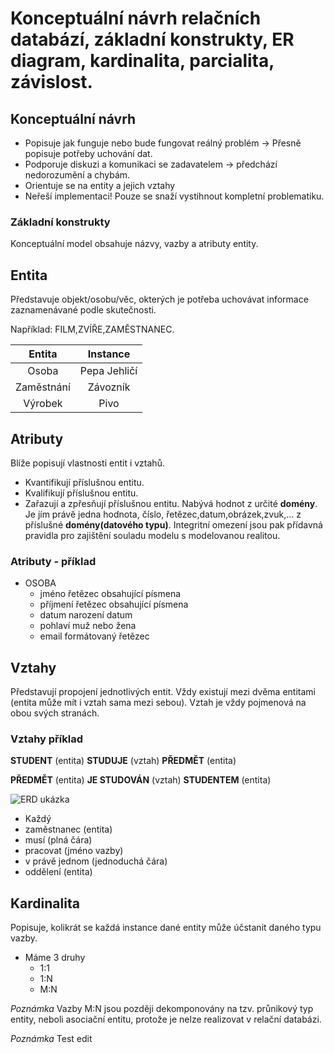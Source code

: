 # Konceptuální návrh relačních databází, základní konstrukty, ER diagram, kardinalita, parcialita, závislost.

## Konceptuální návrh
* Popisuje jak funguje nebo bude fungovat reálný problém -> Přesně popisuje potřeby uchování dat.
* Podporuje diskuzi a komunikaci se zadavatelem -> předchází nedorozumění a chybám.
* Orientuje se na entity a jejich vztahy
* Neřeší implementaci! Pouze se snaží vystihnout kompletní problematiku.

### Základní konstrukty
Konceptuální model obsahuje názvy, vazby a atributy entity.

## Entita
Představuje objekt/osobu/věc, okterých je potřeba uchovávat informace zaznamenávané podle skutečnosti.

Například: FILM,ZVÍŘE,ZAMĚSTNANEC.

|   Entita   	|   Instance   	|
|:----------:	|:------------:	|
|    Osoba   	| Pepa Jehličí 	|
| Zaměstnání 	|   Závozník   	|
|   Výrobek  	|     Pivo     	|

## Atributy
Blíže popisují vlastnosti entit i vztahů.
* Kvantifikují příslušnou entitu.
* Kvalifikují příslušnou entitu.
* Zařazují a zpřesňují příslušnou entitu.
Nabývá hodnot z určité **domény**. Je jím právě jedna hodnota, číslo, řetězec,datum,obrázek,zvuk,... z příslušné **domény(datového typu)**.
Integritní omezení jsou pak přídavná pravidla pro zajištění souladu modelu s modelovanou realitou.

### Atributy - příklad
* OSOBA
  * jméno             řetězec obsahující písmena
  * příjmení          řetězec obsahující písmena
  * datum narození    datum
  * pohlaví           muž nebo žena
  * email             formátovaný řetězec

## Vztahy
Představují propojení jednotlivých entit. Vždy existují mezi dvěma entitami (entita může mít i vztah sama mezi sebou). Vztah je vždy pojmenová na obou svých stranách.

### Vztahy příklad
**STUDENT** (entita) **STUDUJE** (vztah) **PŘEDMĚT** (entita)

**PŘEDMĚT** (entita) **JE STUDOVÁN** (vztah) **STUDENTEM** (entita)

[//]: # (koment?)
[//]: # (příklad ER diagramu)
![ERD ukázka](https://github.com/HoundMarty/SZZ_2020-21/blob/master/Datab%C3%A1zov%C3%A9%20syst%C3%A9my/imgs/ERD%20uk%C3%A1zka.PNG "ERD ukázka")

* Každý
* zaměstnanec (entita)
* musí (plná čára)
* pracovat (jméno vazby)
* v právě jednom (jednoduchá čára)
* oddělení (entita)

## Kardinalita
Popisuje, kolikrát se každá instance dané entity může účstanit daného typu vazby.
* Máme 3 druhy
  * 1:1
  * 1:N
  * M:N

*Poznámka* Vazby M:N jsou později dekomponovány na tzv. průnikový typ entity, neboli asociační entitu, protože je nelze realizovat v relační databázi.

*Poznámka*
Test edit
 
 [//]: # (dorazit parialitu a závislost s konkrétním a přehledným příkladem) 
